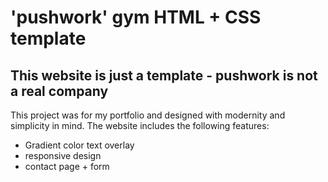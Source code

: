 # 'pushwork' gym HTML + CSS template

## This website is just a template - pushwork is not a real company

This project was for my portfolio and designed with modernity and simplicity in mind. The website includes the following features:

* Gradient color text overlay
* responsive design
* contact page + form 
